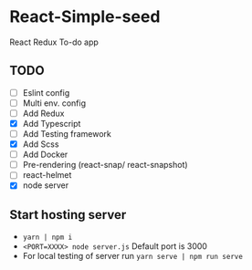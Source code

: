 # React-Simple-seed
React Redux To-do app

## TODO
 - [ ] Eslint config
 - [ ] Multi env. config
 - [ ] Add Redux
 - [x] Add Typescript
 - [ ] Add Testing framework
 - [x] Add Scss
 - [ ] Add Docker
 - [ ] Pre-rendering (react-snap/ react-snapshot)
 - [ ] react-helmet
 - [x] node server

 ## Start hosting server
 - ```yarn | npm i```
 - ```<PORT=XXXX> node server.js``` Default port is 3000
 - For local testing of server run ```yarn serve | npm run serve```